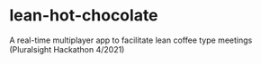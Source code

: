 # lean-hot-chocolate
A real-time multiplayer app to facilitate lean coffee type meetings (Pluralsight Hackathon 4/2021)
